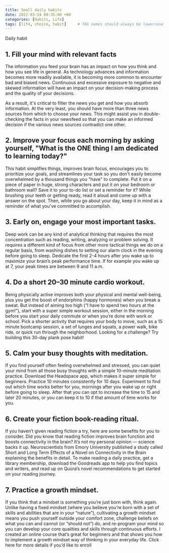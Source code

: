 ```yaml
---
title: Small daily habits
date: 2022-03-24 08:35:00 +00
categories: [Habits, Life]
tags: [life, choice, habit]     # TAG names should always be lowercase
---
```


Daily habit 

## 1. Fill your mind with relevant facts

The information you feed your brain has an impact on how you think and how you see life in general. As technology advances and information becomes more readily available, it is becoming more common to encounter bad and biased news. Continuous and excessive exposure to negative and skewed information will have an impact on your decision-making process and the quality of your decisions.

As a result, it's critical to filter the news you get and how you absorb information. At the very least, you should have more than three news sources from which to choose your news. This might assist you in double-checking the facts in your newsfeed so that you can make an informed decision if the various news sources contradict one other.

## 2. Improve your focus each morning by asking yourself, "What is the ONE thing I am dedicated to learning today?"

This habit simplifies things, improves brain focus, encourages you to prioritize your goals, and streamlines your task so you don't easily become overwhelmed by a thousand things you "have" to complete. Put it on a piece of paper in huge, strong characters and put it on your bedroom or bathroom wall? Save it to your to-do list or set a reminder for it? While brushing your teeth or getting ready, read it aloud and come up with a answer on the spot. Then, while you go about your day, keep it in mind as a reminder of what you've committed to accomplish.

## 3. Early on, engage your most important tasks.

Deep work can be any kind of analytical thinking that requires the most concentration such as reading, writing, analyzing or problem solving. It requires a different kind of focus from other more tactical things we do on a regular basis, from washing dishes to setting our alarm clock in the evening before going to sleep. Dedicate the first 2-4 hours after you wake up to maximize your brain’s peak performance time. If for example you wake up at 7, your peak times are between 9 and 11 a.m.

## 4. Do a short 20–30 minute cardio workout.

Being physically active improves both your physical and mental well-being, plus you get the boost of endorphins (happy hormones) when you break a sweat. But instead of aiming too high (“I have to spend two hours at the gym!”), start with a super simple workout session, either in the morning before you start your daily commute or when you’re done with work or school. Pick a shorter activity that requires your body to move, such as a 15 minute bootcamp session, a set of lunges and squats, a power walk, bike ride, or quick run through the neighborhood. Looking for a challenge? Try building this 30-day plank pose habit!

## 5. Calm your busy thoughts with meditation.

If you find yourself often feeling overwhelmed and stressed, you can quiet your mind from all those busy thoughts with a simple 10-minute meditation practice. Download the Headspace app, which makes it super simple for beginners. Practice 10 minutes consistently for 10 days. Experiment to find out which time works better for you, mornings after you wake up or right before going to sleep. After that you can opt to increase the time to 15 and later 20 minutes, or you can keep it to 10 if that amount of time works for you.

## 6. Create your fiction book-reading ritual.

If you haven’t given reading fiction a try, here are some benefits for you to consider. Did you know that reading fiction improves brain function and boosts connectivity in the brain? It’s not my personal opinion — science backs it up. Neuroscientists from Emory University published a study called Short and Long Term Effects of a Novel on Connectivity in the Brain explaining the benefits in detail. To make reading a daily practice, get a library membership, download the Goodreads app to help you find topics and writers, and read up on Quora’s novel recommendations to get started on your reading journey.

## 7. Practice a growth mindset.

If you think that a mindset is something you’re just born with, think again. Unlike having a fixed mindset (where you believe you’re born with a set of skills and abilities that are in your “nature”), cultivating a growth mindset means you push yourself outside your comfort zone, challenge beliefs on what you can and cannot (or “should not”) do, and re-program your mind so you can develop your core qualities and skills through continuous efforts. I created an online course that’s great for beginners and that shows you how to implement a growth mindset way of thinking in your everyday life. Click here for more details if you’d like to enroll